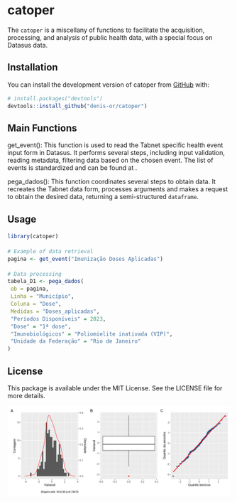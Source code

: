 
<!-- README.md is generated from README.Rmd. Please edit that file -->

# catoper

<!-- badges: start -->
<!-- badges: end -->

The `catoper` is a miscellany of functions to facilitate the
acquisition, processing, and analysis of public health data, with a
special focus on Datasus data.

## Installation

You can install the development version of catoper from
[GitHub](https://github.com/) with:

``` r
# install.packages("devtools")
devtools::install_github("denis-or/catoper")
```

## Main Functions

get_event(): This function is used to read the Tabnet specific health
event input form in Datasus. It performs several steps, including input
validation, reading metadata, filtering data based on the chosen event.
The list of events is standardized and can be found at .

pega_dados(): This function coordinates several steps to obtain data. It
recreates the Tabnet data form, processes arguments and makes a request
to obtain the desired data, returning a semi-structured `dataframe`.

## Usage

``` r
library(catoper)

# Example of data retrieval
pagina <- get_event("Imunização Doses Aplicadas")

# Data processing
tabela_D1 <- pega_dados(
 ob = pagina,
 Linha = "Município",
 Coluna = "Dose",
 Medidas = "Doses_aplicadas",
 "Períodos Disponíveis" = 2023,
 "Dose" = "1ª dose",
 "Imunobiológicos" = "Poliomielite inativada (VIP)",
 "Unidade da Federação" = "Rio de Janeiro"
)
```

## License

This package is available under the MIT License. See the LICENSE file
for more details.

![](man/figures/figure_1.png)

